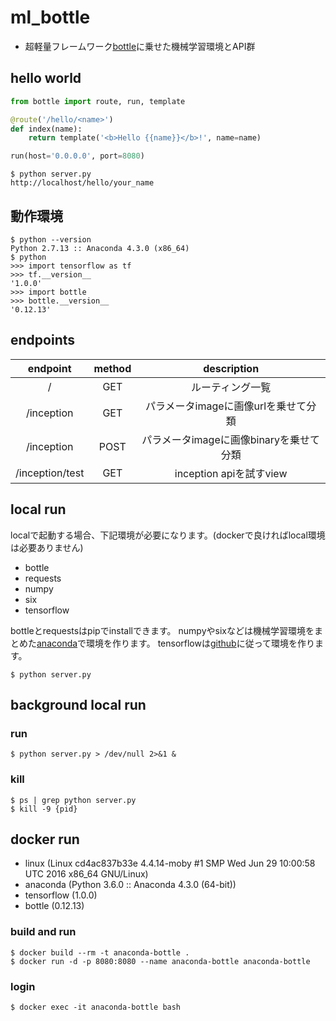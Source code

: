 # ml_bottle

- 超軽量フレームワーク[bottle](http://bottlepy.org/docs/dev/index.html)に乗せた機械学習環境とAPI群

## hello world

```server.py
from bottle import route, run, template

@route('/hello/<name>')
def index(name):
    return template('<b>Hello {{name}}</b>!', name=name)

run(host='0.0.0.0', port=8080)
```

```
$ python server.py
http://localhost/hello/your_name
```

## 動作環境

```
$ python --version
Python 2.7.13 :: Anaconda 4.3.0 (x86_64)
$ python
>>> import tensorflow as tf
>>> tf.__version__
'1.0.0'
>>> import bottle
>>> bottle.__version__
'0.12.13'
```

## endpoints

|endpoint|method|description|
|:-:|:-:|:-:|
|/|GET|ルーティング一覧|
|/inception|GET|パラメータimageに画像urlを乗せて分類|
|/inception|POST|パラメータimageに画像binaryを乗せて分類|
|/inception/test|GET|inception apiを試すview|

## local run

localで起動する場合、下記環境が必要になります。(dockerで良ければlocal環境は必要ありません)

- bottle
- requests
- numpy
- six
- tensorflow

bottleとrequestsはpipでinstallできます。
numpyやsixなどは機械学習環境をまとめた[anaconda](https://www.continuum.io/downloads)で環境を作ります。
tensorflowは[github](https://github.com/tensorflow/tensorflow)に従って環境を作ります。

```
$ python server.py
```

## background local run

### run
```
$ python server.py > /dev/null 2>&1 &
```

### kill
```
$ ps | grep python server.py
$ kill -9 {pid}
```

## docker run

- linux (Linux cd4ac837b33e 4.4.14-moby #1 SMP Wed Jun 29 10:00:58 UTC 2016 x86_64 GNU/Linux)
- anaconda (Python 3.6.0 :: Anaconda 4.3.0 (64-bit))
- tensorflow (1.0.0)
- bottle (0.12.13)

### build and run

```
$ docker build --rm -t anaconda-bottle .
$ docker run -d -p 8080:8080 --name anaconda-bottle anaconda-bottle
```

### login

```
$ docker exec -it anaconda-bottle bash
```







#